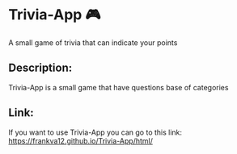 # Trivia-App 🎮
A small game of trivia that can indicate your points

## Description:
Trivia-App is a small game that have questions base of categories

## Link:
If you want to use Trivia-App you can go to this link: https://frankva12.github.io/Trivia-App/html/
